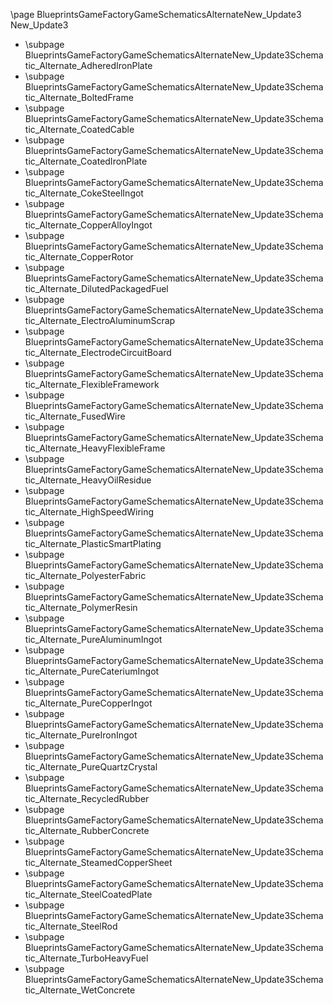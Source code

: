 \page BlueprintsGameFactoryGameSchematicsAlternateNew_Update3 New_Update3
- \subpage BlueprintsGameFactoryGameSchematicsAlternateNew_Update3Schematic_Alternate_AdheredIronPlate
- \subpage BlueprintsGameFactoryGameSchematicsAlternateNew_Update3Schematic_Alternate_BoltedFrame
- \subpage BlueprintsGameFactoryGameSchematicsAlternateNew_Update3Schematic_Alternate_CoatedCable
- \subpage BlueprintsGameFactoryGameSchematicsAlternateNew_Update3Schematic_Alternate_CoatedIronPlate
- \subpage BlueprintsGameFactoryGameSchematicsAlternateNew_Update3Schematic_Alternate_CokeSteelIngot
- \subpage BlueprintsGameFactoryGameSchematicsAlternateNew_Update3Schematic_Alternate_CopperAlloyIngot
- \subpage BlueprintsGameFactoryGameSchematicsAlternateNew_Update3Schematic_Alternate_CopperRotor
- \subpage BlueprintsGameFactoryGameSchematicsAlternateNew_Update3Schematic_Alternate_DilutedPackagedFuel
- \subpage BlueprintsGameFactoryGameSchematicsAlternateNew_Update3Schematic_Alternate_ElectroAluminumScrap
- \subpage BlueprintsGameFactoryGameSchematicsAlternateNew_Update3Schematic_Alternate_ElectrodeCircuitBoard
- \subpage BlueprintsGameFactoryGameSchematicsAlternateNew_Update3Schematic_Alternate_FlexibleFramework
- \subpage BlueprintsGameFactoryGameSchematicsAlternateNew_Update3Schematic_Alternate_FusedWire
- \subpage BlueprintsGameFactoryGameSchematicsAlternateNew_Update3Schematic_Alternate_HeavyFlexibleFrame
- \subpage BlueprintsGameFactoryGameSchematicsAlternateNew_Update3Schematic_Alternate_HeavyOilResidue
- \subpage BlueprintsGameFactoryGameSchematicsAlternateNew_Update3Schematic_Alternate_HighSpeedWiring
- \subpage BlueprintsGameFactoryGameSchematicsAlternateNew_Update3Schematic_Alternate_PlasticSmartPlating
- \subpage BlueprintsGameFactoryGameSchematicsAlternateNew_Update3Schematic_Alternate_PolyesterFabric
- \subpage BlueprintsGameFactoryGameSchematicsAlternateNew_Update3Schematic_Alternate_PolymerResin
- \subpage BlueprintsGameFactoryGameSchematicsAlternateNew_Update3Schematic_Alternate_PureAluminumIngot
- \subpage BlueprintsGameFactoryGameSchematicsAlternateNew_Update3Schematic_Alternate_PureCateriumIngot
- \subpage BlueprintsGameFactoryGameSchematicsAlternateNew_Update3Schematic_Alternate_PureCopperIngot
- \subpage BlueprintsGameFactoryGameSchematicsAlternateNew_Update3Schematic_Alternate_PureIronIngot
- \subpage BlueprintsGameFactoryGameSchematicsAlternateNew_Update3Schematic_Alternate_PureQuartzCrystal
- \subpage BlueprintsGameFactoryGameSchematicsAlternateNew_Update3Schematic_Alternate_RecycledRubber
- \subpage BlueprintsGameFactoryGameSchematicsAlternateNew_Update3Schematic_Alternate_RubberConcrete
- \subpage BlueprintsGameFactoryGameSchematicsAlternateNew_Update3Schematic_Alternate_SteamedCopperSheet
- \subpage BlueprintsGameFactoryGameSchematicsAlternateNew_Update3Schematic_Alternate_SteelCoatedPlate
- \subpage BlueprintsGameFactoryGameSchematicsAlternateNew_Update3Schematic_Alternate_SteelRod
- \subpage BlueprintsGameFactoryGameSchematicsAlternateNew_Update3Schematic_Alternate_TurboHeavyFuel
- \subpage BlueprintsGameFactoryGameSchematicsAlternateNew_Update3Schematic_Alternate_WetConcrete
